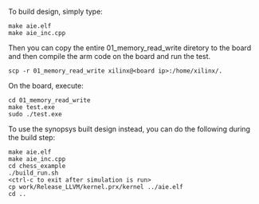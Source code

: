 To build design, simply type:
```
make aie.elf
make aie_inc.cpp
```
Then you can copy the entire 01_memory_read_write diretory to the board and then compile the arm code on the board and run the test.
```
scp -r 01_memory_read_write xilinx@<board ip>:/home/xilinx/.
```

On the board, execute:
```
cd 01_memory_read_write
make test.exe
sudo ./test.exe
```

To use the synopsys built design instead, you can do the following during the build step:
```
make aie.elf
make aie_inc.cpp
cd chess_example
./build_run.sh
<ctrl-c to exit after simulation is run>
cp work/Release_LLVM/kernel.prx/kernel ../aie.elf
cd ..
```

